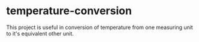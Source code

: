 # temperature-conversion
This project is useful in conversion of temperature from one measuring unit to it's equivalent other unit.
